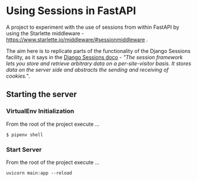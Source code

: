 # Using Sessions in FastAPI
A project to experiment with the use of sessions from within FastAPI by using the Starlette middleware -  https://www.starlette.io/middleware/#sessionmiddleware .

The aim here is to replicate parts of the functionality of the Django Sessions facility, as it says in the [Django Sessions doco](https://docs.djangoproject.com/en/5.1/topics/http/sessions/) - _"The session framework lets you store and retrieve arbitrary data on a per-site-visitor basis. It stores data on the server side and abstracts the sending and receiving of cookies."_.

## Starting the server
### VirtualEnv Initialization
From the root of the project execute ...

```
$ pipenv shell
```

### Start Server
From the root of the project execute ...
```
uvicorn main:app --reload
```

